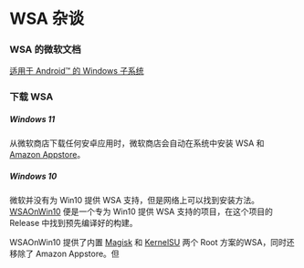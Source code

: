 # WSA 杂谈

### WSA 的微软文档

[适用于 Android™️ 的 Windows 子系统](https://learn.microsoft.com/windows/android/wsa/)

### 下载 WSA

##### Windows 11

从微软商店下载任何安卓应用时，微软商店会自动在系统中安装 WSA 和 [Amazon Appstore](https://www.microsoft.com/store/productId/9NJHK44TTKSX)。

##### Windows 10

微软并没有为 Win10 提供 WSA 支持，但是网络上可以找到安装方法。[WSAOnWin10](https://github.com/Lyxot/WSAOnWin10/) 便是一个专为 Win10 提供 WSA 支持的项目，在这个项目的 Release 中找到预先编译好的构建。

WSAOnWin10 提供了内置 [Magisk](https://magisk.me/) 和 [KernelSU](https://kernelsu.org/) 两个 Root 方案的WSA，同时还移除了 Amazon Appstore。但